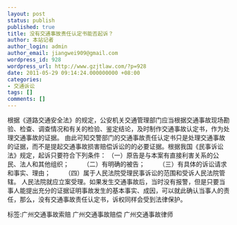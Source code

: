 ```yaml
---
layout: post
status: publish
published: true
title: 没有交通事故责任认定书能否起诉？
author: 本站记者
author_login: admin
author_email: jiangwei909@gmail.com
wordpress_id: 928
wordpress_url: http://www.gzjtlaw.com/?p=928
date: 2011-05-29 09:14:24.000000000 +08:00
categories:
- 交通诉讼
tags: []
comments: []
---
```

 根据《道路交通安全法》的规定，公安机关交通管理部门应当根据交通事故现场勘验、检查、调查情况和有关的检验、鉴定结论，及时制作交通事故认定书，作为处理交通事故的证据。 由此可知交警部门的交通事故责任认定书只是处理交通事故的证据，而不是提起交通事故损害赔偿诉讼的的必要证据。根据我国《民事诉讼法》规定，起诉只要符合下列条件： （一）原告是与本案有直接利害关系的公民、法人和其他组织；　　 （二）有明确的被告；　　 （三）有具体的诉讼请求和事实、理由；　　 （四）属于人民法院受理民事诉讼的范围和受诉人民法院管辖。 人民法院就应立案受理。如果发生交通事故后，当时没有报警，但是只要当事人能提出充分的证据证明事故发生的基本事实、成因，可以就此确认当事人的责任，那么，没有交通事故责任认定书，诉权同样会受到法律保护。标签:广州交通事故索赔 广州交通事故赔偿 广州交通事故律师
